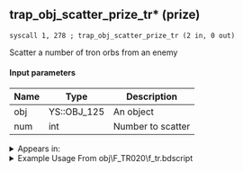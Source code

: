 ## trap_obj_scatter_prize_tr* (prize)

`syscall 1, 278 ; trap_obj_scatter_prize_tr (2 in, 0 out)`

Scatter a number of tron orbs from an enemy

#### Input parameters
| Name | Type | Description
|------|------|------------
| obj   | YS::OBJ_125   | An object
| num   | int   | Number to scatter




<details>
	<summary>Appears in:</summary>
| filename | Entity (obj)
|----------|-------------
| obj\F_TR020\f_tr.bdscript       | ((F) Energy core’s cube (TR))          
| obj\M_EX610\m_ex.bdscript       | ((M) Strafer)          
| obj\M_EX610_RAW\m_ex.bdscript       | ((M) Strafer (RAW))          

</details>

<details>
	<summary>Example Usage From obj\F_TR020\f_tr.bdscript</summary>
```
L636:
 gosub 4, L675
 pushFromFSpVal 120
 jz L656
 pushImm 0
 popToSpVal 120
 pushFromFSp 0
 pushImm 4
 syscall 1, 278 ; trap_obj_scatter_prize_tr (2 in, 0 out)
 jmp L656
```
</details>

